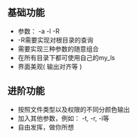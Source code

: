 ## 基础功能

- 参数： -a -l -R
- -R需要实现对根目录的查询
- 需要实现三种参数的随意组合
- 在所有目录下都可使用自己的my_ls
- 界面美观( 输出对齐等 )

## 进阶功能
- 按照文件类型以及权限的不同分颜色输出
- 加入其他参数，例如： -t, -r, -i等
- 自由发挥，做你所想